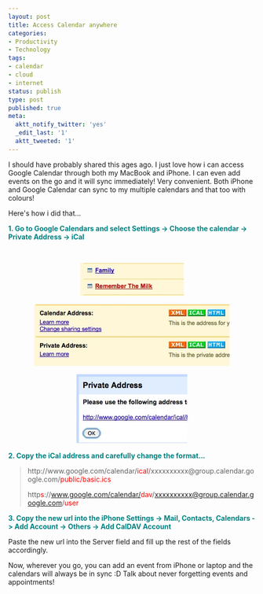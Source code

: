 ```yaml
---
layout: post
title: Access Calendar anywhere
categories:
- Productivity
- Technology
tags:
- calendar
- cloud
- internet
status: publish
type: post
published: true
meta:
  aktt_notify_twitter: 'yes'
  _edit_last: '1'
  aktt_tweeted: '1'
---
```

I should have probably shared this ages ago. I just love how i can access Google Calendar through both my MacBook and iPhone. I can even add events on the go and it will sync immediately! Very convenient. Both iPhone and Google Calendar can sync to my multiple calendars and that too with colours!

Here's how i did that...

<span style="color: #008080;"><strong>1. Go to Google Calendars and select Settings -&gt; Choose the calendar -&gt; Private Address -&gt; iCal</strong></span>
<p style="text-align: center;"><img class="size-full wp-image-538    aligncenter" src=" /files/gcal-1.jpg" alt="" /></p>
<p style="text-align: center;"><img class="size-full wp-image-539    aligncenter" src="/img/gcal-2.jpg" alt="" /></p>
<p style="text-align: center;"><img class="size-full wp-image-540  aligncenter" src="/img/gcal-3.jpg" alt="" /></p>
<p style="text-align: center;"><img class="size-full wp-image-541    aligncenter" src="/img/gcal-4.jpg" alt="" /></p>
<span style="color: #008080;"><strong>2. Copy the iCal address and carefully change the format...</strong></span>
<blockquote>http://www.google.com/calendar/<span style="color: #ff0000;">ical</span>/xxxxxxxxxx@group.calendar.google.com/<span style="color: #ff0000;">public/basic.ics</span>

http<span style="color: #ff0000;">s</span>://www.google.com/calendar/<span style="color: #ff0000;">dav</span>/xxxxxxxxxx@group.calendar.google.com/<span style="color: #ff0000;">user</span>

<span style="color: #000000;"> </span></blockquote>
<span style="color: #008080;"><strong>3. Copy the new url into the iPhone Settings -&gt; Mail, Contacts, Calendars -&gt; Add Account -&gt; Others -&gt; Add CalDAV Account</strong></span>

Paste the new url into the Server field and fill up the rest of the fields accordingly.

Now, wherever you go, you can add an event from iPhone or laptop and the calendars will always be in sync :D Talk about never forgetting events and appointments!
